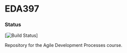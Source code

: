 # EDA397
### Status
[![Build Status](https://travis-ci.org/ITVolt/EDA397.svg?branch=master)]

Repository for the Agile Development Processes course.

